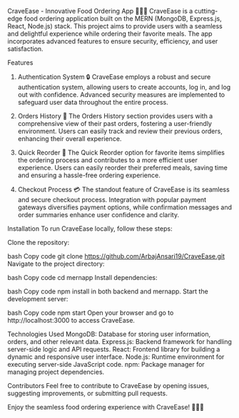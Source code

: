 CraveEase - Innovative Food Ordering App 🍔🍕🍰
CraveEase is a cutting-edge food ordering application built on the MERN (MongoDB, Express.js, React, Node.js) stack. This project aims to provide users with a seamless and delightful experience while ordering their favorite meals. The app incorporates advanced features to ensure security, efficiency, and user satisfaction.

Features
1. Authentication System 🔒
CraveEase employs a robust and secure authentication system, allowing users to create accounts, log in, and log out with confidence. Advanced security measures are implemented to safeguard user data throughout the entire process.

2. Orders History 📜
The Orders History section provides users with a comprehensive view of their past orders, fostering a user-friendly environment. Users can easily track and review their previous orders, enhancing their overall experience.

3. Quick Reorder 🔄
The Quick Reorder option for favorite items simplifies the ordering process and contributes to a more efficient user experience. Users can easily reorder their preferred meals, saving time and ensuring a hassle-free ordering experience.

4. Checkout Process 💳
The standout feature of CraveEase is its seamless and secure checkout process. Integration with popular payment gateways diversifies payment options, while confirmation messages and order summaries enhance user confidence and clarity.

Installation
To run CraveEase locally, follow these steps:

Clone the repository:

bash
Copy code
git clone https://github.com/ArbajAnsari19/CraveEase.git
Navigate to the project directory:

bash
Copy code
cd mernapp
Install dependencies:

bash
Copy code
npm install in both backend and mernapp.
Start the development server:

bash
Copy code
npm start
Open your browser and go to http://localhost:3000 to access CraveEase.

Technologies Used
MongoDB: Database for storing user information, orders, and other relevant data.
Express.js: Backend framework for handling server-side logic and API requests.
React: Frontend library for building a dynamic and responsive user interface.
Node.js: Runtime environment for executing server-side JavaScript code.
npm: Package manager for managing project dependencies.

Contributors
Feel free to contribute to CraveEase by opening issues, suggesting improvements, or submitting pull requests.

Enjoy the seamless food ordering experience with CraveEase! 🍔🍕🍰




